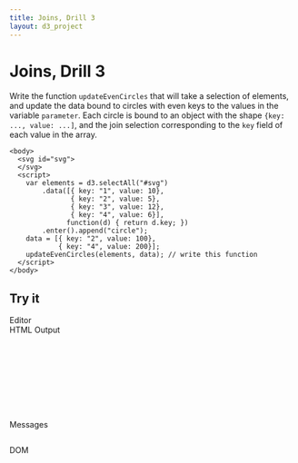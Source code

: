 ```yaml
---
title: Joins, Drill 3
layout: d3_project
---
```


# Joins, Drill 3

Write the function `updateEvenCircles` that will take a selection of
elements, and update the data bound
to circles with even keys to the values in the variable `parameter`.
Each circle is bound to an object with the shape `{key: ..., value:
...]`, and the join selection 
corresponding to the `key` field of each value in the array.

    <body>
      <svg id="svg">
      </svg>
      <script>
        var elements = d3.selectAll("#svg")
            .data([{ key: "1", value: 10},
                   { key: "2", value: 5},
                   { key: "3", value: 12},
                   { key: "4", value: 6}],
                  function(d) { return d.key; })
            .enter().append("circle");
        data = [{ key: "2", value: 100},
                { key: "4", value: 200}];
        updateEvenCircles(elements, data); // write this function
      </script>
    </body>

## Try it

<div style="clear:both"></div>
<div>
  <div class="half-width-float tall">
    <div>Editor</div>
	<div id="editor"></div>
	<div id="run"></div>
  </div>
  <div class="half-width-float tall">
    <div>HTML Output</div>
	<div id="preview"><svg id="svg"></svg></div>
	<div id="reset"></div>
  </div>
</div>

<div>
  <div class="half-width-float">
    <div>Messages</div>
	<pre id="reports"></pre>
  </div>
  <div class="half-width-float">
    <div>DOM</div>
	<pre id="domText"></pre>
  </div>
</div>

<script src="ace.js"></script>
<script src="drill2-3.js"></script>
